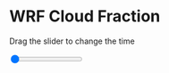 <h1>WRF  Cloud Fraction </h1>
<p>Drag the slider to change the time</p>

<div class="slidecontainer">
<input oninput='setImage(this)' class="slider" type="range" min="0" max="11" value="0" step="1" />
<img id='img'/>
</div>

<script>
var img = document.getElementById('img');
var img_array = ['/assets/images/wrf/cf_wrfout_d01_2020-07-17_12:00:00.png',
'/assets/images/wrf/cf_wrfout_d01_2020-07-17_13:00:00.png',
'/assets/images/wrf/cf_wrfout_d01_2020-07-17_14:00:00.png',
'/assets/images/wrf/cf_wrfout_d01_2020-07-17_15:00:00.png',
'/assets/images/wrf/cf_wrfout_d01_2020-07-17_16:00:00.png',
'/assets/images/wrf/cf_wrfout_d01_2020-07-17_17:00:00.png',
'/assets/images/wrf/cf_wrfout_d01_2020-07-17_18:00:00.png',
'/assets/images/wrf/cf_wrfout_d01_2020-07-17_19:00:00.png',
'/assets/images/wrf/cf_wrfout_d01_2020-07-17_20:00:00.png',
'/assets/images/wrf/cf_wrfout_d01_2020-07-17_21:00:00.png',
'/assets/images/wrf/cf_wrfout_d01_2020-07-17_22:00:00.png',];
function setImage(obj)
{
        var value = obj.value;
        img.src = img_array[value];

}
</script>
